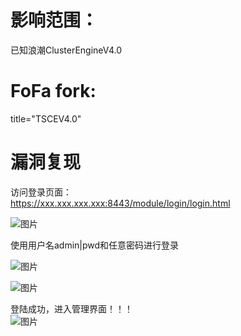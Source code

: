 # 影响范围：  
已知浪潮ClusterEngineV4.0  
# FoFa fork:  
title="TSCEV4.0"
# 漏洞复现  
访问登录页面：  
https://xxx.xxx.xxx.xxx:8443/module/login/login.html 
  
![图片](https://user-images.githubusercontent.com/56914048/114568310-98621100-9ca6-11eb-8dac-bbb253f01206.png)  
  
使用用户名admin|pwd和任意密码进行登录  
  
![图片](https://user-images.githubusercontent.com/56914048/114568595-d52e0800-9ca6-11eb-9702-7a7f51613919.png) 

![图片](https://user-images.githubusercontent.com/56914048/114568770-01e21f80-9ca7-11eb-8e14-ad1464f73da8.png)

登陆成功，进入管理界面！！！  
![图片](https://user-images.githubusercontent.com/56914048/114568943-2807bf80-9ca7-11eb-8035-8e992f432e29.png)




